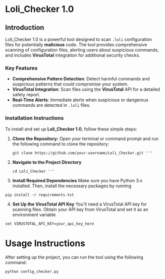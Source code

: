 # Loli_Checker 1.0

## **Introduction**
Loli_Checker 1.0 is a powerful tool designed to scan `.loli` configuration files for potentially **malicious** code. The tool provides comprehensive scanning of configuration files, alerting users about suspicious commands, and includes **VirusTotal** integration for additional security checks.

### **Key Features**
- **Comprehensive Pattern Detection**: Detect harmful commands and suspicious patterns that could compromise your system.
- **VirusTotal Integration**: Scan files using the **VirusTotal** API for a detailed safety report.
- **Real-Time Alerts**: Immediate alerts when suspicious or dangerous commands are detected in `.loli` files.

### **Installation Instructions**
To install and set up **Loli_Checker 1.0**, follow these simple steps:

1. **Clone the Repository:**
   Open your terminal or command prompt and run the following command to clone the repository:
   ```
   git clone https://github.com/your-username/Loli_Checker.git '''
2. **Navigate to the Project Directory**
   ```
   cd Loli_Checker '''
  3. **Install Required Dependencies**
Make sure you have Python 3.x installed. Then, install the necessary packages by running
```
pip install -r requirements.txt
```
4. **Set Up the VirusTotal API Key**
You'll need a VirusTotal API key for scanning files. Obtain your API key from VirusTotal and set it as an environment variable
```
set VIRUSTOTAL_API_KEY=your_api_key_here
```

# Usage Instructions
After setting up the project, you can run the tool using the following command:
```
python config_checker.py
```
